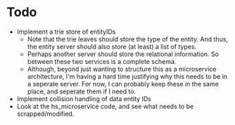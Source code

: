 
Todo
====

  * Implement a trie store of entityIDs
    * Note that the trie leaves should store the type of the entity.
      And thus, the entity server should also store (at least) a list of
      types. 
    * Perhaps another server should store the relational information.
      So between these two services is a complete schema. 
    * Although, beyond just wanting to structure this as a microservice
      architecture, I'm having a hard time justifying why this needs to
      be in a seperate server. For now, I can probably keep these
      in the same place, and seperate them if I need to.
  * Implement collision handling of data entity IDs
  * Look at the hs_microservice code, and see what needs to be scrapped/modified.